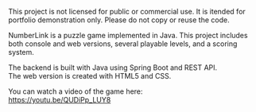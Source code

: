 This project is not licensed for public or commercial use. It is itended
for portfolio demonstration only. Please do not copy or reuse the code. 

NumberLink is a puzzle game implemented in Java. 
This project includes both console and web versions, several playable levels, 
and a scoring system.

The backend is built with Java using Spring Boot and REST API.  
The web version is created with HTML5 and CSS.

You can watch a video of the game here:  
https://youtu.be/QUDiPp_LUY8
